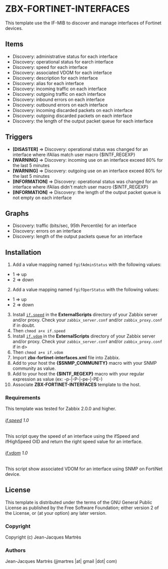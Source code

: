 ZBX-FORTINET-INTERFACES
=======================

This template use the IF-MIB to discover and manage interfaces of Fortinet devices.

Items
-----

  * Discovery: administrative status for each interface
  * Discovery: operational status for earch interface
  * Discovery: speed for each interface
  * Discovery: associated VDOM for each interface
  * Discovery: description for each interface
  * Discovery: alias for each interface
  * Discovery: incoming traffic on each interface
  * Discovery: outgoing traffic on each interface
  * Discovery: inbound errors on each interface
  * Discovery: outbound errors on each interface
  * Discovery: incoming discarded packets on each interface
  * Discovery: outgoing discarded packets on each interface
  * Discovery: the length of the output packet queue for each interface

Triggers
--------

  * **[DISASTER]** => Discovery: operational status was changed for an interface where ifAlias match user macro {$INTF_REGEXP}
  * **[WARNING]** => Discovery: incoming use on an interface exceed 80% for the last 5 minutes
  * **[WARNING]** => Discovery: outgoing use on an interface exceed 80% for the last 5 minutes
  * **[INFORMATION]** => Discovery: operational status was changed for an interface where ifAlias didn't match user macro {$INTF_REGEXP}
  * **[INFORMATION]** => Discovery: the length of the output packet queue is not empty on each interface

Graphs
------

  * Discovery: traffic (bits/sec, 95th Percentile) for an interface
  * Discovery: errors on an interface
  * Discovery: length of the output packets queue for an interface

Installation
------------
1. Add a value mapping named `fgifAdminStatus` with the following values:
  * 1 => up
  * 2 => down
2. Add a value mapping named `fgifOperStatus` with the following values:
  * 1 => up
  * 2 => down
3. Install [`if.speed`](https://github.com/jjmartres/Zabbix/tree/master/zbx-scripts/if.speed) in the **ExternalScripts** directory of your Zabbix server and/or proxy. Check your `zabbix_server.conf` and/or `zabbix_proxy.conf` if in doubt.
4. Then `chmod a+x if.speed`
5. Install [`if.vdom`](https://github.com/jjmartres/Zabbix/tree/master/zbx-scripts/if.vdom) in the **ExternalScripts** directory of your Zabbix server and/or proxy. Check your `zabbix_server.conf` and/or `zabbix_proxy.conf` if in d>
6. Then `chmod a+x if.vdom` 
7. Import **zbx-fortinet-interfaces.xml** file into Zabbix.
8. Add to your host the **{$SNMP_COMMUNITY}** macro with your SNMP community as value.
9. Add to your host the **{$INTF_REGEXP}** macro with your regular expression as value (ex: -p-|-P-|-pe-|-PE-)
10. Associate **ZBX-FORTINET-INTERFACES** template to the host.

### Requirements

This template was tested for Zabbix 2.0.0 and higher.

###### [if.speed](https://github.com/jjmartres/Zabbix/tree/master/zbx-scripts/if.speed) 1.0

This script quey the speed of an interface using the ifSpeed and ifHighSpeed OID and return the right speed value for an interface.

###### [if.vdom](https://github.com/jjmartres/Zabbix/tree/master/zbx-scripts/if.vdom) 1.0

This script show associated VDOM for an interface using SNMP on FortiNet device.

License
-------

This template is distributed under the terms of the GNU General Public License as published by the Free Software Foundation; either version 2 of the  License, or (at your option) any later version.

### Copyright

  Copyright (c) Jean-Jacques Martrès

### Authors
  
  Jean-Jacques Martrès
  (jjmartres |at| gmail |dot| com)

